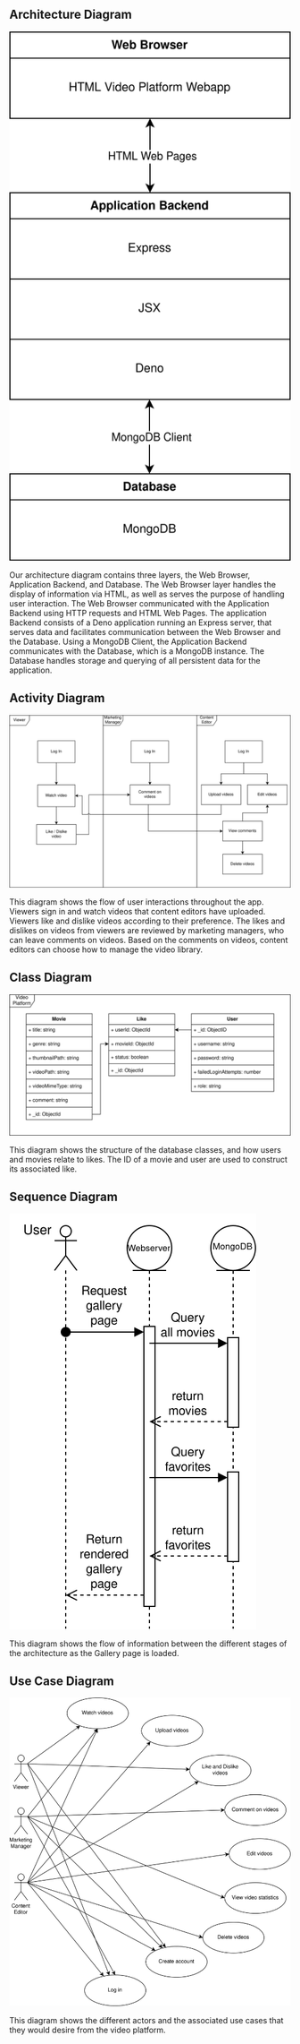 ## Architecture Diagram

![architechture diagram](./architechture-diagram.svg)

Our architecture diagram contains three layers, the Web Browser,
Application Backend, and Database. The Web Browser layer handles the
display of information via HTML, as well as serves the purpose of
handling user interaction. The Web Browser communicated with the
Application Backend using HTTP requests and HTML Web Pages. The
application Backend consists of a Deno application running an Express
server, that serves data and facilitates communication between the Web
Browser and the Database. Using a MongoDB Client, the Application
Backend communicates with the Database, which is a MongoDB instance.
The Database handles storage and querying of all persistent data for
the application.

## Activity Diagram

![activity diagram](./activity-diagram.svg)

This diagram shows the flow of user interactions throughout the app.
Viewers sign in and watch videos that content editors have uploaded.
Viewers like and dislike videos according to their preference. The
likes and dislikes on videos from viewers are reviewed by marketing
managers, who can leave comments on videos. Based on the comments on
videos, content editors can choose how to manage the video library.

## Class Diagram

![class diagram](./class-diagram.svg)

This diagram shows the structure of the database classes, and how
users and movies relate to likes. The ID of a movie and user are used
to construct its associated like.

## Sequence Diagram

![sequence diagram](./sequence-diagram.svg)

This diagram shows the flow of information between the different
stages of the architecture as the Gallery page is loaded.

## Use Case Diagram

![use case diagram](./use-case-diagram.svg)

This diagram shows the different actors and the associated use cases
that they would desire from the video platform.
